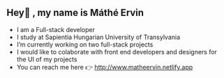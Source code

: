  ## Hey👋 , my name is Máthé Ervin
 - I am a Full-stack developer
 - I study at Sapientia Hungarian University of Transylvania
 - I’m currently working on two full-stack projects
 - I would like to colaborate with front end developers and designers for the UI of my projects
 - You can reach me here 👉 http://www.matheervin.netlify.app                

<!--
**ervinmathe/ervinmathe** is a ✨ _special_ ✨ repository because its `README.md` (this file) appears on your GitHub profile.

Here are some ideas to get you started:

- 🔭 I’m currently working on ...
- 🌱 I’m currently learning ...
- 👯 I’m looking to collaborate on ...
- 🤔 I’m looking for help with ...
- 💬 Ask me about ...
- 📫 How to reach me: ...
- 😄 Pronouns: ...
- ⚡ Fun fact: ...
-->
